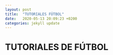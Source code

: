 ```yaml
---
layout: post
title:  "TUTORIALES FÚTBOL"
date:   2020-05-13 20:09:23 +0200
categories: jekyll update
---
```


# TUTORIALES DE FÚTBOL
